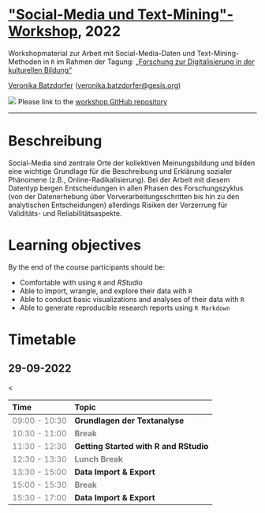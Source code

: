 # ["Social-Media und Text-Mining"-Workshop](https://www.dikubi-meta.fau.de/veranstaltungen/digitalisierung-in-der-kulturellen-bildung-whats-next/#sprungmarke2), 2022
Workshopmaterial zur Arbeit mit Social-Media-Daten und Text-Mining-Methoden in `R` im Rahmen der Tagung: [„Forschung zur Digitalisierung in der kulturellen Bildung“ ](https://www.dikubi-meta.fau.de/veranstaltungen/digitalisierung-in-der-kulturellen-bildung-whats-next/#sprungmarke2)


[Veronika Batzdorfer](https://www.gesis.org/institut/mitarbeiterverzeichnis/person/Veronika.Batzdorfer?no_cache=1) ([veronika.batzdorfer@gesis.org](mailto:veronika.batzdorfer@gesis.org))

[![](https://licensebuttons.net/l/by/3.0/80x15.png)](https://creativecommons.org/licenses/by/4.0/) 
Please link to the [workshop GitHub repository](https://github.com/nika-akin/-Social-Media-and-Text-Mining-Workshop-2022)

---

# Beschreibung
Social-Media sind zentrale Orte der kollektiven Meinungsbildung und bilden eine wichtige Grundlage für die Beschreibung und Erklärung sozialer Phänomene (z.B., Online-Radikalisierung). Bei der Arbeit mit diesem Datentyp bergen Entscheidungen in allen Phasen des Forschungszyklus (von der Datenerhebung über Vorverarbeitungsschritten bis hin zu den analytischen Entscheidungen) allerdings Risiken der Verzerrung für Validitäts- und Reliabilitätsaspekte.


# Learning objectives
By the end of the course participants should be:

- Comfortable with using `R` and *RStudio*
- Able to import, wrangle, and explore their data with `R`
- Able to conduct basic visualizations and analyses of their data with `R`
- Able to generate reproducible research reports using `R Markdown`


# Timetable
## 29-09-2022

<table class="table" style="margin-left: auto; margin-right: auto;">
 <thead>
  <tr>

   <th style="text-align:left;"> Time </th>
   <th style="text-align:left;"> Topic </th>
  </tr>
 </thead>
<tbody>
  <tr>
   <
   <td style="text-align:left;color: gray !important;"> 09:00 - 10:30 </td>
   <td style="text-align:left;font-weight: bold;"> Grundlagen der Textanalyse </td>
  </tr>
  <tr>

   <td style="text-align:left;color: gray !important;color: gray !important;"> 10:30 - 11:00 </td>
   <td style="text-align:left;font-weight: bold;color: gray !important;"> Break </td>
  </tr>
  <tr>

   <td style="text-align:left;color: gray !important;"> 11:30 - 12:30 </td>
   <td style="text-align:left;font-weight: bold;"> Getting Started with R and RStudio </td>
  </tr>
  <tr>

   <td style="text-align:left;color: gray !important;color: gray !important;"> 12:30 - 13:30 </td>
   <td style="text-align:left;font-weight: bold;color: gray !important;"> Lunch Break </td>
  </tr>
  <tr>
  
   <td style="text-align:left;color: gray !important;"> 13:30 - 15:00 </td>
   <td style="text-align:left;font-weight: bold;"> Data Import &amp; Export </td>
  </tr>
  <tr>

   <td style="text-align:left;color: gray !important;color: gray !important;"> 15:00 - 15:30 </td>
   <td style="text-align:left;font-weight: bold;color: gray !important;"> Break </td>
  </tr>
  <tr>

   <td style="text-align:left;color: gray !important;"> 15:30 - 17:00 </td>
   <td style="text-align:left;font-weight: bold;"> Data Import &amp; Export </td>
  </tr>
</tbody>
</table>

